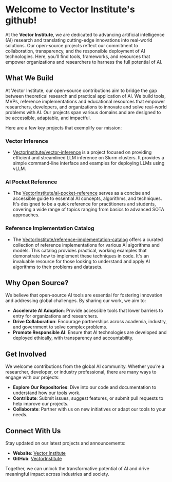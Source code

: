 # Welcome to Vector Institute's github!

At the **Vector Institute**, we are dedicated to advancing artificial intelligence (AI) research and translating cutting-edge innovations into real-world solutions. 
Our open-source projects reflect our commitment to collaboration, transparency, and the responsible deployment of AI technologies. 
Here, you’ll find tools, frameworks, and resources that empower organizations and researchers to harness the full potential of AI.

## What We Build

At Vector Institute, our open-source contributions aim to bridge the gap between theoretical research and practical application of AI. 
We build tools, MVPs, reference implementations and educational resources that empower researchers, developers, and organizations to 
innovate and solve real-world problems with AI. Our projects span various domains and are designed to be accessible, adaptable, and impactful.

Here are a few key projects that exemplify our mission:

### Vector Inference
- [VectorInstitute/vector-inference](https://github.com/VectorInstitute/vector-inference) is a project focused on
providing efficient and streamlined LLM inference on Slurm clusters. It provides a simple command-line interface and examples
for deploying LLMs using vLLM.

### AI Pocket Reference
- The [VectorInstitute/ai-pocket-reference](https://github.com/VectorInstitute/ai-pocket-reference) serves as a
concise and accessible guide to essential AI concepts, algorithms, and techniques. It's designed to be a quick reference for practitioners
and students, covering a wide range of topics ranging from basics to advanced SOTA approaches.

### Reference Implementation Catalog
- The [VectorInstitute/reference-implementation-catalog](https://github.com/VectorInstitute/reference-implementation-catalog)
offers a curated collection of reference implementations for various AI algorithms and models. This catalog provides practical, working examples
that demonstrate how to implement these techniques in code. It's an invaluable resource for those looking to understand and apply AI algorithms
to their problems and datasets.

## Why Open Source?

We believe that open-source AI tools are essential for fostering innovation and addressing global challenges. By sharing our work, we aim to:
- **Accelerate AI Adoption**: Provide accessible tools that lower barriers to entry for organizations and researchers.
- **Drive Collaboration**: Encourage partnerships across academia, industry, and government to solve complex problems.
- **Promote Responsible AI**: Ensure that AI technologies are developed and deployed ethically, with transparency and accountability.

## Get Involved

We welcome contributions from the global AI community. Whether you’re a researcher, developer, or industry professional, there are many ways to engage with our projects:
- **Explore Our Repositories**: Dive into our code and documentation to understand how our tools work.
- **Contribute**: Submit issues, suggest features, or submit pull requests to help improve our projects.
- **Collaborate**: Partner with us on new initiatives or adapt our tools to your needs.

## Connect With Us

Stay updated on our latest projects and announcements:
- **Website**: [Vector Institute](https://vectorinstitute.ai)
- **GitHub**: [VectorInstitute](https://github.com/VectorInstitute)

Together, we can unlock the transformative potential of AI and drive meaningful impact across industries and society.

